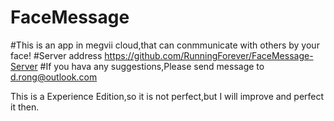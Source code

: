 # FaceMessage

#This is an app in megvii cloud,that can conmmunicate with others by your face!
#Server address https://github.com/RunningForever/FaceMessage-Server
#If you hava any suggestions,Please send message to d.rong@outlook.com

This is a Experience Edition,so it is not perfect,but I will improve and perfect it then.
